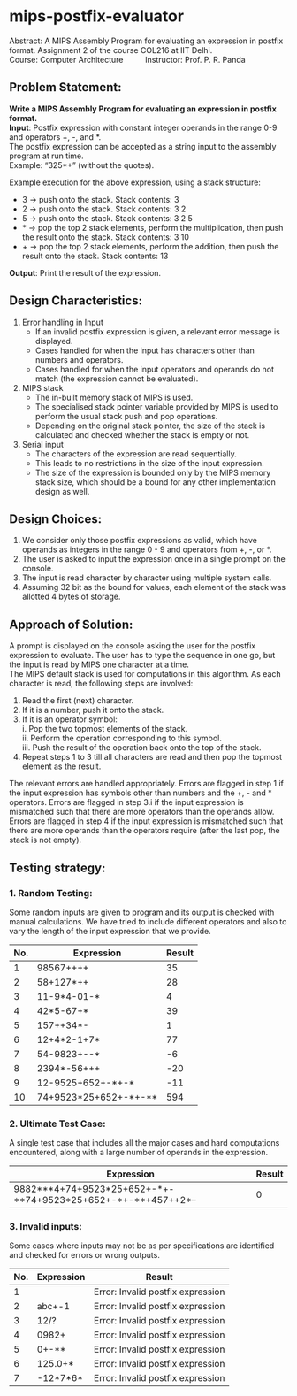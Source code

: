 # mips-postfix-evaluator
Abstract: A MIPS Assembly Program for evaluating an expression in postfix format. Assignment 2 of the course COL216 at IIT Delhi.    
Course: Computer Architecture &emsp; &emsp; Instructor: Prof. P. R. Panda
  
## Problem Statement:
**Write a MIPS Assembly Program for evaluating an expression in postfix format.**  
**Input**: Postfix expression with constant integer operands in the range 0-9 and operators +, -,
and \*.  
The postfix expression can be accepted as a string input to the assembly program at run time.  
Example: “325\*+” (without the quotes).  
  
Example execution for the above expression, using a stack structure:  
- 3 \-> push onto the stack. Stack contents: 3
- 2 \-> push onto the stack. Stack contents: 3 2
- 5 \-> push onto the stack. Stack contents: 3 2 5
- \* \-> pop the top 2 stack elements, perform the multiplication, then push the result onto the stack. Stack contents: 3 10
- \+ \-> pop the top 2 stack elements, perform the addition, then push the result onto the stack. Stack contents: 13
  
**Output**: Print the result of the expression.  
  
## Design Characteristics:

1. Error handling in Input
    - If an invalid postfix expression is given, a relevant error message is displayed.
    - Cases handled for when the input has characters other than numbers and operators.
    - Cases handled for when the input operators and operands do not match (the expression cannot be evaluated).
2. MIPS stack
    - The in-built memory stack of MIPS is used.
    - The specialised stack pointer variable provided by MIPS is used to perform the usual stack push and pop operations.
    - Depending on the original stack pointer, the size of the stack is calculated and checked whether the stack is empty or not.
3. Serial input
    - The characters of the expression are read sequentially.
    - This leads to no restrictions in the size of the input expression.
    - The size of the expression is bounded only by the MIPS memory stack size, which should be a bound for any other implementation design as well.

## Design Choices:

1. We consider only those postfix expressions as valid, which have operands as integers in the range 0 - 9 and operators from +, -, or *.
2. The user is asked to input the expression once in a single prompt on the console.
3. The input is read character by character using multiple system calls.
4. Assuming 32 bit as the bound for values, each element of the stack was allotted 4 bytes of storage.

## Approach of Solution:

A prompt is displayed on the console asking the user for the postfix expression to evaluate. The user has to type the sequence in one go, but the input is read by MIPS one character at a time.  
The MIPS default stack is used for computations in this algorithm. As each character is read, the following steps are involved:

1. Read the first (next) character.
2. If it is a number, push it onto the stack.
3. If it is an operator symbol:  
	i. Pop the two topmost elements of the stack.  
	ii. Perform the operation corresponding to this symbol.  
	iii. Push the result of the operation back onto the top of the stack.  
4. Repeat steps 1 to 3 till all characters are read and then pop the topmost element as the result.

The relevant errors are handled appropriately. Errors are flagged in step 1 if the input expression has symbols other than numbers and the +, - and * operators. Errors are flagged in step 3.i if the input expression is mismatched such that there are more operators than the operands allow. Errors are flagged in step 4 if the input expression is mismatched such that there are more operands than the operators require (after the last pop, the stack is not empty).

## Testing strategy:

### 1. Random Testing:

Some random inputs are given to program and its output is checked with manual calculations. We have tried to include different operators and also to vary the length of the input expression that we provide.


| **No.** | **Expression**   | **Result** |
|--------------|-----------------------|-----------------|
| 1            | 98567++++             | 35              |
| 2            | 58+127\*++             | 28              |
| 3            | 11-9\*4-01-\*           | 4               |
| 4            | 42\*5-67+\*             | 39              |
| 5            | 157++34\*-             | 1               |
| 6            | 12+4\*2-1+7\*           | 77              |
| 7            | 54-9823\+\-\-\*           | -6              |
| 8            | 2394\*-56+++           | -20             |
| 9            | 12-9525+652\+\-\*\+\-\*     | -11             |
| 10           | 74+9523\*25+652\+\-\*\+\-\*\* | 594             |

### 2. Ultimate Test Case:

A single test case that includes all the major cases and hard computations encountered, along with a large number of operands in the expression.

|**Expression** |**Result**|
|-----------------|------------|
|9882\*\*\*4\+74\+9523\*25\+652\+\-\*\+\-\*\*74\+9523\*25\+652\+\-\*\+\-\*\*\+457\+\+2\*– | 0

### 3. Invalid inputs:

Some cases where inputs may not be as per specifications are identified and checked for errors or wrong outputs.

| **No.** | **Expression** | **Result**                   |
|--------------|---------------------|-----------------------------------|
| 1            |                     | Error: Invalid postfix expression |
| 2            | abc\+\-1              | Error: Invalid postfix expression |
| 3            | 12/?                | Error: Invalid postfix expression |
| 4            | 0982+               | Error: Invalid postfix expression |
| 5            | 0\+\-\*\*               | Error: Invalid postfix expression |
| 6            | 125.0\+\*             | Error: Invalid postfix expression |
| 7            | \-12\*7\*6\*            | Error: Invalid postfix expression |


